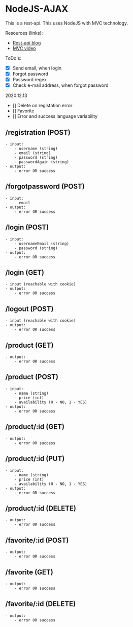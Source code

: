 # NodeJS-AJAX
This is a rest-api. This uses NodeJS with MVC technology.

Resources (links):

- [Rest-api blog](https://stackabuse.com/building-a-rest-api-with-node-and-express/)
- [MVC video](https://www.youtube.com/watch?v=dDjzTDN3cy8)

ToDo's:

 - [x] Send email, when login
 - [x] Forgot password
 - [x] Password regex
 - [x] Check e-mail address, when forgot password

2020.12.13
 - [] Delete on registation error
 - [] Favorite
 - [] Error and success language variability

## /registration (POST)
    - input:
        - username (string)
        - email (string)
        - password (string)
        - passwordAgain (string)
    - output:
        - error OR success

## /forgotpassword (POST)
    - input:
        - email
    - output:
        - error OR success

## /login (POST)
    - input:
        - usernameEmail (string)
        - password (string)
    - output:
        - error OR success

## /login (GET)
    - input (reachable with cookie)
    - output:
        - error OR success

## /logout (POST)
    - input (reachable with cookie)
    - output:
        - error OR success

## /product (GET)
    - output:
        - error OR success

## /product (POST)
    - input:
        - name (string)
        - price (int)
        - availability (0 - NO, 1 - YES)
    - output:
        - error OR success

## /product/:id (GET)
    - output:
        - error OR success

## /product/:id (PUT)
    - input:
        - name (string)
        - price (int)
        - availability (0 - NO, 1 - YES)
    - output:
        - error OR success

## /product/:id (DELETE)
    - output:
        - error OR success

## /favorite/:id (POST)
    - output:
        - error OR success

## /favorite (GET)
    - output:
        - error OR success

## /favorite/:id (DELETE)
    - output:
        - error OR success